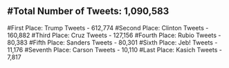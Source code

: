 #Total Number of Tweets: 1,090,583 
---
#First Place: Trump Tweets - 612,774
#Second Place: Clinton Tweets - 160,882
#Third Place: Cruz Tweets - 127,156
#Fourth Place: Rubio Tweets - 80,383
#Fifth Place: Sanders Tweets - 80,301
#Sixth Place: Jeb! Tweets - 11,176
#Seventh Place: Carson Tweets - 10,110
#Last Place: Kasich Tweets - 7,817
